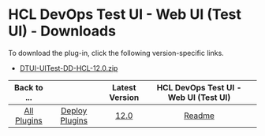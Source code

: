 # HCL DevOps Test UI - Web UI (Test UI) - Downloads

To download the plug-in, click the following version-specific links.
- [DTUI-UITest-DD-HCL-12.0.zip](https://raw.githubusercontent.com/UrbanCode/IBM-UCD-PLUGINS/main/files/HCLDevOpsTestUIWebUI/DTUI-UITest-DD-HCL-12.0.zip)

|Back to ...||Latest Version|HCL DevOps Test UI - Web UI (Test UI) ||
| :---: | :---: | :---: | :---: | :---: |
|[All Plugins](../../index.md)|[Deploy Plugins](../README.md)|[12.0](https://raw.githubusercontent.com/UrbanCode/IBM-UCD-PLUGINS/main/files/HCLDevOpsTestUIWebUI/DTUI-UITest-DD-HCL-12.0.zip)|[Readme](README.md)|
